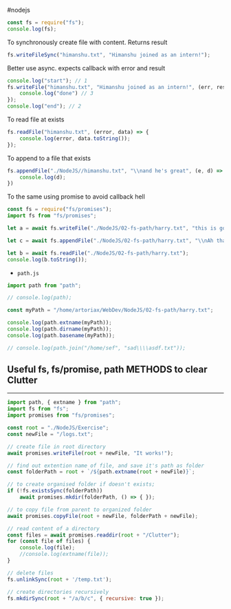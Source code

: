 #nodejs 

```js
const fs = require("fs");
console.log(fs);
```

To synchronously create file with content. Returns result

```js
fs.writeFileSync("himanshu.txt", "Himanshu joined as an intern!");
```

Better use async. expects callback with error and result

```js
console.log("start"); // 1
fs.writeFile("himanshu.txt", "Himanshu joined as an intern!", (err, res) => {
    console.log("done") // 3
});
console.log("end"); // 2
```

To read file at exists

```js
fs.readFile("himanshu.txt", (error, data) => {
    console.log(error, data.toString());
});
```

To append to a file that exists

```js
fs.appendFile("./NodeJS//himanshu.txt", "\\nand he's great", (e, d) => {
    console.log(d);
})
```

To the same using promise to avoid callback hell

```js
const fs = require("fs/promises");
import fs from "fs/promises";

let a = await fs.writeFile("./NodeJS/02-fs-path/harry.txt", "this is good");

let c = await fs.appendFile("./NodeJS/02-fs-path/harry.txt", "\\nAh that's good!");

let b = await fs.readFile("./NodeJS/02-fs-path/harry.txt");
console.log(b.toString());
```

- `path.js`

```js
import path from "path";

// console.log(path);

const myPath = "/home/artoriax/WebDev/NodeJS/02-fs-path/harry.txt";

console.log(path.extname(myPath));
console.log(path.dirname(myPath));
console.log(path.basename(myPath));

// console.log(path.join("/home/sef", "sad\\\\asdf.txt"));
```

## Useful fs, fs/promise, path METHODS to clear Clutter
---

```js
import path, { extname } from "path";
import fs from "fs";
import promises from "fs/promises";

const root = "./NodeJS/Exercise";
const newFile = "/logs.txt";

// create file in root directory
await promises.writeFile(root + newFile, "It works!");

// find out extention name of file, and save it's path as folder
const folderPath = root + `/${path.extname(root + newFile)}`;

// to create organised folder if doesn't exists;
if (!fs.existsSync(folderPath))
    await promises.mkdir(folderPath, () => { });

// to copy file from parent to organized folder
await promises.copyFile(root + newFile, folderPath + newFile);

// read content of a directory
const files = await promises.readdir(root + "/Clutter");
for (const file of files) {
    console.log(file);
    //console.log(extname(file));
}

// delete files
fs.unlinkSync(root + '/temp.txt');

// create directories recursively
fs.mkdirSync(root + "/a/b/c", { recursive: true });
```
